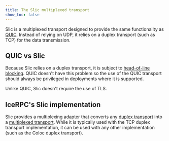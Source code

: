 ```yaml
---
title: The Slic multiplexed transport
show_toc: false
---
```


Slic is a multiplexed transport designed to provide the same functionality as [QUIC][quic]. Instead of relying on UDP,
it relies on a duplex transport (such as TCP) for the data transmission.

## QUIC vs Slic

Because Slic relies on a duplex transport, it is subject to [head-of-line blocking][hol]. QUIC doesn't have this problem
so the use of the QUIC transport should always be privileged in deployments where it is supported.

Unlike QUIC, Slic doesn't require the use of TLS.

## IceRPC's Slic implementation

Slic provides a multiplexing adapter that converts any [duplex transport][duplex-transport] into a [multiplexed
transport][multiplexed-transport]. While it is typically used with the TCP duplex transport implementation, it can be
used with any other implementation (such as the Coloc duplex transport).

[hol]: https://en.wikipedia.org/wiki/Head-of-line_blocking
[quic]: https://datatracker.ietf.org/doc/rfc9000
[duplex-transport]: ../protocols-and-transports/ice-duplex-transports
[multiplexed-transport]: ../protocols-and-transports/icerpc-multiplexed-transports
